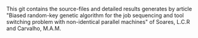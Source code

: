 This git contains the source-files and detailed results generates by article "Biased random-key genetic algorithm for the job sequencing and tool switching problem with non-identical parallel machines" of Soares, L.C.R and Carvalho, M.A.M.

